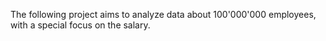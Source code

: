 The following project aims to analyze data about 100'000'000 employees, with a special focus on the salary.
